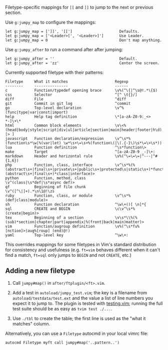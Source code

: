 Filetype-specific mappings for `[[` and `]]` to jump to the next or previous
section.

Use `g:jumpy_map` to configure the mappings:

    let g:jumpy_map = [']]', '[[']                     Defaults.
    let g:jumpy_map = ['<Leader>[', '<Leader>]']       Use Leader.
    let g:jumpy_map = 0                                Don't map anything.

Use `g:jumpy_after` to run a command after after jumping:

    let g:jumpy_after = ''                             Default.
    let g:jumpy_after = 'zz'                           Center the screen.

Currently supported filetype with their patterns:

    Filetype     What it matches                     Regexp
    --------     ---------------                     ------
    c            Function/typedef opening brace      \v%(^\{|^\s@!.*\{$)
    css          Selector                            ^[^ \t{}/]
    diff         File                                ^diff 
    git          Commit in git log                   ^commit 
    go           Top-level declaration               \v^%(func|type|var|const|import)
    help         Help tag definition                 \*[a-zA-Z0-9:_<> *-]\+\*
    html         Common block elements               \v\<%(head|body|style|script|div|ul|article|section|main|header|footer|h\d)[> ]
    javascript   Function declaration/expression     \v^\s*%(function\s*\w|%(var|let) \w*\s+\=\s+%(function\(|\(.{-}\)\s*\=\>\s*))
    lua          Function definition                 ^\s*function\>
    make         Target                              ^[a-zA-Z0-9 _-]\+:
    markdown     Header and horizontal rule          \v%(^\=\=\=|^---|^#{1,6})
    php          Function, class, interface          \v^\s*%(%(abstract\s+|final\s+|private\s+|public\s+|protected\s|static\s+)*function|%(abstract\s+|final\s+)*class|interface)>
    python       Function, method, class             \v^(class|\s*def|\s*async def)>
    qf           Beginning of file chunk             \v^([^\|]+).*\n\1@!\zs
    ruby         Function, class, or module          \v^\s*%(def|class|module)>
    sh           Function declaration                ^\w\+()[ \n]*{
    sql          CREATE and BEGIN                    \c\v^\s*%(create|begin)>
    tex          Beginning of a section              \v\s*\\%(%(sub)*section|chapter|part|appendix|%(front|back|main)matter)>
    vim          Function/augroup definition         \v%(^\s*fu%[nction]>|aug%[roup] (end)@!)
    yaml         Top-level key                       ^\w\+:

This overrides mappings for some filetypes in Vim's standard distribution for
consistency and usefulness (e.g. `ft=vim` behaves different when it can't find a
match, `ft=sql` only jumps to `BEGIN` and not `CREATE`, etc.)

Adding a new filetype
---------------------

1. Call `jumpy#map()` in `after/ftplugin/<ft>.vim`.

2. Add a test in `autoload/jumpy_test.vim`; the key is a filename from
   `autoload/testdata/test.ext` and the value a list of line numbers you expect
   it to jump to. The plugin is tested with
   [testing.vim](https://github.com/arp242/testing.vim); running the full test
   suite should be as easy as `tvim test ./...`.

3. Use `./tbl` to create the table; the first line is used as the "what it
   matches" column.

Alternatively, you can use a `Filetype` autocmd in your local vimrc file:

    autocmd Filetype myft call jumpy#map('..pattern..')

